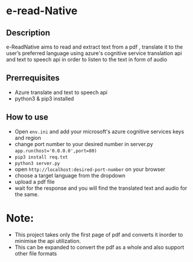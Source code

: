 # e-read-Native

## Description
 e-ReadNative aims to read and extract text from a pdf , translate it to the user’s preferred language using azure's cognitive service translation api and text to speech api in order to listen to the text in form of audio

 ## Prerrequisites
 - Azure translate and text to speech api
 - python3 & pip3 installed

 ## How to use
 - Open ```env.ini``` and add your microsoft's azure cognitive services keys and region
 - change  port number to your desired number in server.py ```app.run(host='0.0.0.0',port=80)```
 - ```pip3 install req.txt```
 - ```python3 server.py```
 - open ```http://localhost:desired-port-number```  on your browser
 - choose a target language from the dropdown
 - upload a pdf file
 - wait for the response and you will find the translated text and audio for the same.

 # Note:
 - This project takes only the first page of pdf and converts it inorder to minimise the api utilization.
 - This can be expanded to convert the pdf as a whole and also support other file formats
